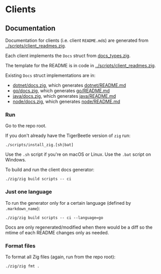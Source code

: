 # Clients

## Documentation

Documentation for clients (i.e. client `README.md`s) are generated
from [../scripts/client_readmes.zig](../scripts/client_readmes.zig).

Each client implements the `Docs` struct from
[docs_types.zig](./docs_types.zig).

The template for the README is in code in
[../scripts/client_readmes.zig](../scripts/client_readmes.zig).

Existing `Docs` struct implementations are in:

- [dotnet/docs.zig](./dotnet/docs.zig), which generates [dotnet/README.md](./dotnet/README.md)
- [go/docs.zig](./go/docs.zig), which generates [go/README.md](./go/README.md)
- [java/docs.zig](./java/docs.zig), which generates [java/README.md](./java/README.md)
- [node/docs.zig](./node/docs.zig), which generates [node/README.md](./node/README.md)

### Run

Go to the repo root.

If you don't already have the TigerBeetle version of `zig` run:

```shell
./scripts/install_zig.[sh|bat]
```

Use the `.sh` script if you're on macOS or Linux. Use the `.bat`
script on Windows.

To build and run the client docs generator:

```shell
./zig/zig build scripts -- ci
```

### Just one language

To run the generator only for a certain language (defined by `.markdown_name`):

```shell
./zig/zig build scripts -- ci --language=go
```

Docs are only regenerated/modified when there would be a diff so the
mtime of each README changes only as needed.

### Format files

To format all Zig files (again, run from the repo root):

```shell
./zig/zig fmt .
```
